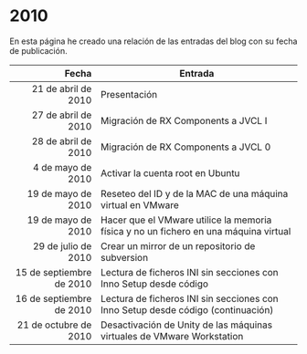 # 2010

En esta página he creado una relación de las entradas del blog con su fecha de publicación.

| Fecha  | Entrada |
| --: | -- |
| 21 de abril de 2010 | Presentación |
| 27 de abril de 2010 | Migración de RX Components a JVCL I |
| 28 de abril de 2010 | Migración de RX Components a JVCL 0 |
| 4 de mayo de 2010 | Activar la cuenta root en Ubuntu |
| 19 de mayo de 2010 | Reseteo del ID y de la MAC de una máquina virtual en VMware |
| 19 de mayo de 2010 | Hacer que el VMware utilice la memoria física y no un fichero en una máquina virtual |
| 29 de julio de 2010 | Crear un mirror de un repositorio de subversion |
| 15 de septiembre de 2010 | Lectura de ficheros INI sin secciones con Inno Setup desde código |
| 16 de septiembre de 2010 | Lectura de ficheros INI sin secciones con Inno Setup desde código (continuación) |
| 21 de octubre de 2010 | Desactivación de Unity de las máquinas virtuales de VMware Workstation |
